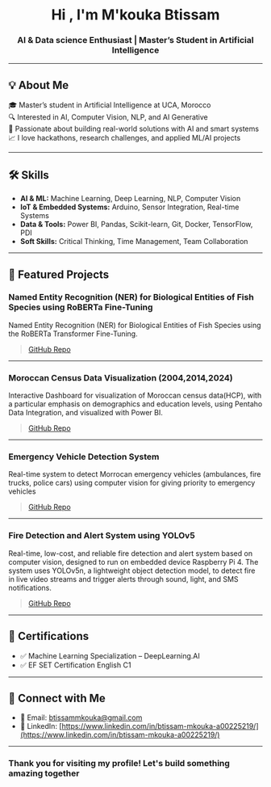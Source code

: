 <h1 align="center">Hi , I'm M'kouka Btissam</h1>
<h3 align="center">AI & Data science Enthusiast | Master’s Student in Artificial Intelligence</h3>

---

## 💡 About Me

🎓 Master’s student in Artificial Intelligence at UCA, Morocco  
🔍 Interested in AI, Computer Vision, NLP, and AI Generative      
🧠 Passionate about building real-world solutions with AI and smart systems    
📈 I love hackathons, research challenges, and applied ML/AI projects   

---

## 🛠️ Skills

- **AI & ML:** Machine Learning, Deep Learning, NLP, Computer Vision  
- **IoT & Embedded Systems:** Arduino, Sensor Integration, Real-time Systems  
- **Data & Tools:** Power BI, Pandas, Scikit-learn, Git, Docker, TensorFlow, PDI  
- **Soft Skills:** Critical Thinking, Time Management, Team Collaboration

---

## 📂 Featured Projects

### Named Entity Recognition (NER) for Biological Entities of Fish Species using RoBERTa Fine-Tuning
Named Entity Recognition (NER) for Biological Entities of Fish Species using the RoBERTa Transformer Fine-Tuning.

> [GitHub Repo](https://github.com/btissammkouka/NER-Roberta-Bio)

---

### Moroccan Census Data Visualization (2004,2014,2024)
Interactive Dashboard for visualization of Moroccan census data(HCP), with a particular emphasis on demographics and education levels, using Pentaho Data Integration, and visualized with Power BI.

> [GitHub Repo](https://github.com/btissammkouka/Moroccan-census)

---

### Emergency Vehicle Detection System
Real-time system to detect Morrocan emergency vehicles (ambulances, fire trucks, police cars) using computer vision for giving priority to emergency vehicles

> [GitHub Repo](https://github.com/btissammkouka/Emergency-vehicles-detection)

---

### Fire Detection and Alert System using YOLOv5
Real-time, low-cost, and reliable fire detection and alert system based on computer vision, designed to run on embedded device Raspberry Pi 4. The system uses YOLOv5n, a lightweight object detection model, to detect fire in live video streams and trigger alerts through sound, light, and SMS notifications.

> [GitHub Repo](https://github.com/btissammkouka/Fire-detection)


---

## 📜 Certifications

- ✅ Machine Learning Specialization – DeepLearning.AI  
- ✅ EF SET Certification English C1 


---

## 🔗 Connect with Me

- 📧 Email: btissammkouka@gmail.com  
- 💼 LinkedIn: [https://www.linkedin.com/in/btissam-mkouka-a00225219/](https://www.linkedin.com/in/btissam-mkouka-a00225219/)  

---

### Thank you for visiting my profile! Let's build something amazing together 
